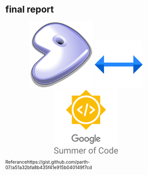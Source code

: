 # final report
<div align="center">
<img src="./../assets/images/gentoo.svg" width="200"/> <img src="./../assets/images/arrow.svg" width="150"/> <img src="./../assets/images/gsoc.svg" width="200"/> 
</div>

Referancehttps://gist.github.com/parth-07/a51a32bfa8b435f41e915b040149f7cd